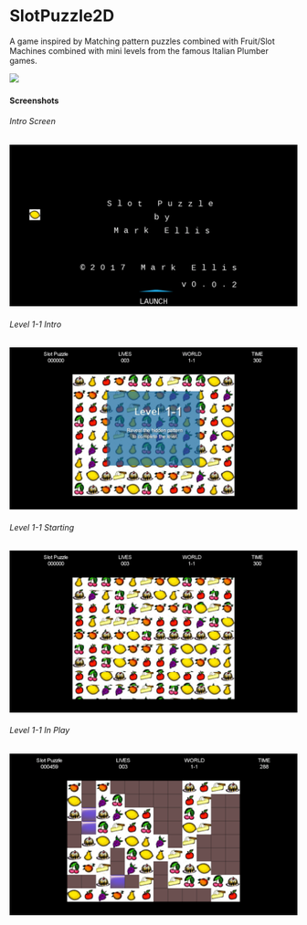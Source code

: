 # SlotPuzzle2D

A game inspired by Matching pattern puzzles combined with Fruit/Slot 
Machines combined with mini levels from the famous Italian Plumber 
games. 

[![](https://jitpack.io/v/memellis/SlotPuzzle2D.svg)](https://jitpack.io/#memellis/SlotPuzzle2D)

#### Screenshots
###### Intro Screen       
![introscreen](https://github.com/memellis/SlotPuzzle2D/blob/master/Images/introscreen.png)   
######  Level 1-1 Intro
![level1-1intro](https://github.com/memellis/SlotPuzzle2D/blob/master/Images/level1-1intro.png)  
###### Level 1-1 Starting
![level1-1starting](https://github.com/memellis/SlotPuzzle2D/blob/master/Images/level1-1starting.png)    
###### Level 1-1 In Play       
![level1-1inplay](https://github.com/memellis/SlotPuzzle2D/blob/master/Images/level1-1inplay.png)   



